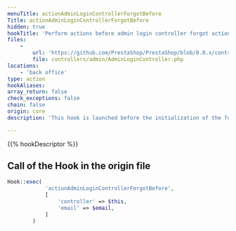 ```yaml
---
menuTitle: actionAdminLoginControllerForgotBefore
Title: actionAdminLoginControllerForgotBefore
hidden: true
hookTitle: 'Perform actions before admin login controller forgot action initialization'
files:
    -
        url: 'https://github.com/PrestaShop/PrestaShop/blob/8.0.x/controllers/admin/AdminLoginController.php'
        file: controllers/admin/AdminLoginController.php
locations:
    - 'back office'
type: action
hookAliases: 
array_return: false
check_exceptions: false
chain: false
origin: core
description: 'This hook is launched before the initialization of the forgot action in login controller'

---
```


{{% hookDescriptor %}}

## Call of the Hook in the origin file

```php
Hook::exec(
            'actionAdminLoginControllerForgotBefore',
            [
                'controller' => $this,
                'email' => $email,
            ]
        )
```
